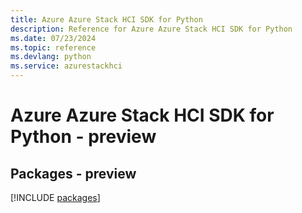 ```yaml
---
title: Azure Azure Stack HCI SDK for Python
description: Reference for Azure Azure Stack HCI SDK for Python
ms.date: 07/23/2024
ms.topic: reference
ms.devlang: python
ms.service: azurestackhci
---
```

# Azure Azure Stack HCI SDK for Python - preview
## Packages - preview
[!INCLUDE [packages](azure-stack-hci-index.md)]